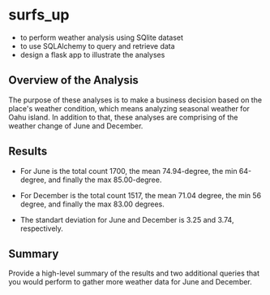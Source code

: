 # surfs_up
  - to perform weather analysis using SQlite dataset
  - to use SQLAlchemy to query and retrieve data
  - design a flask app to illustrate the analyses

## Overview of the Analysis
The purpose of these analyses is to make a business decision based on the place's weather condition, which means analyzing seasonal weather for Oahu island. In addition to that, these analyses are comprising of the weather change of June and December. 
## Results
  - For June is the total count 1700, the mean 74.94-degree, the min 64-degree, and finally the max 85.00-degree. 
<p align="left"><https://github.com/zkirsan/surfs_up/blob/main/Resources/June_Temps.PNG"></img></p>
  
  - For December is the total count 1517, the mean 71.04 degree, the min 56 degree, and finally the max 83.00 degrees.
<p align="left"><https://github.com/zkirsan/surfs_up/blob/main/Resources/Dec_Temps.PNG"></img></p>
  
  - The standart deviation for June and December is 3.25 and 3.74, respectively. 

## Summary
Provide a high-level summary of the results and two additional queries that you would perform to gather more weather data for June and December.
